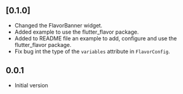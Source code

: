 ## [0.1.0]

- Changed the FlavorBanner widget.
- Added example to use the flutter_flavor package.
- Added to README file an example to add, configure and use the flutter_flavor package.
- Fix bug int the type of the `variables` attribute in `FlavorConfig`.

## 0.0.1

- Initial version